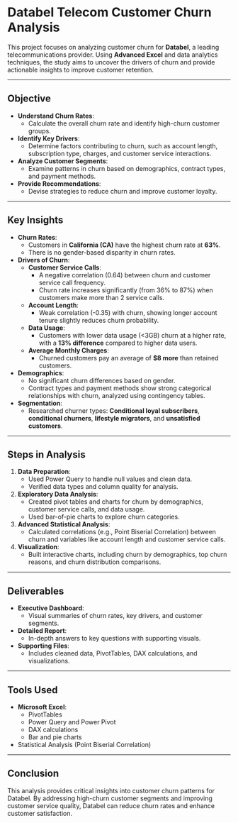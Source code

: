 # Databel Telecom Customer Churn Analysis

This project focuses on analyzing customer churn for **Databel**, a leading telecommunications provider. Using **Advanced Excel** and data analytics techniques, the study aims to uncover the drivers of churn and provide actionable insights to improve customer retention.

---

## Objective
- **Understand Churn Rates**:
  - Calculate the overall churn rate and identify high-churn customer groups.
- **Identify Key Drivers**:
  - Determine factors contributing to churn, such as account length, subscription type, charges, and customer service interactions.
- **Analyze Customer Segments**:
  - Examine patterns in churn based on demographics, contract types, and payment methods.
- **Provide Recommendations**:
  - Devise strategies to reduce churn and improve customer loyalty.

---

## Key Insights
- **Churn Rates**:
  - Customers in **California (CA)** have the highest churn rate at **63%**.
  - There is no gender-based disparity in churn rates.
- **Drivers of Churn**:
  - **Customer Service Calls**:
    - A negative correlation (0.64) between churn and customer service call frequency.
    - Churn rate increases significantly (from 36% to 87%) when customers make more than 2 service calls.
  - **Account Length**:
    - Weak correlation (-0.35) with churn, showing longer account tenure slightly reduces churn probability.
  - **Data Usage**:
    - Customers with lower data usage (<3GB) churn at a higher rate, with a **13% difference** compared to higher data users.
  - **Average Monthly Charges**:
    - Churned customers pay an average of **$8 more** than retained customers.
- **Demographics**:
  - No significant churn differences based on gender.
  - Contract types and payment methods show strong categorical relationships with churn, analyzed using contingency tables.
- **Segmentation**:
  - Researched churner types: **Conditional loyal subscribers**, **conditional churners**, **lifestyle migrators**, and **unsatisfied customers**.

---

## Steps in Analysis
1. **Data Preparation**:
   - Used Power Query to handle null values and clean data.
   - Verified data types and column quality for analysis.
2. **Exploratory Data Analysis**:
   - Created pivot tables and charts for churn by demographics, customer service calls, and data usage.
   - Used bar-of-pie charts to explore churn categories.
3. **Advanced Statistical Analysis**:
   - Calculated correlations (e.g., Point Biserial Correlation) between churn and variables like account length and customer service calls.
4. **Visualization**:
   - Built interactive charts, including churn by demographics, top churn reasons, and churn distribution comparisons.

---

## Deliverables
- **Executive Dashboard**:
  - Visual summaries of churn rates, key drivers, and customer segments.
- **Detailed Report**:
  - In-depth answers to key questions with supporting visuals.
- **Supporting Files**:
  - Includes cleaned data, PivotTables, DAX calculations, and visualizations.

---

## Tools Used
- **Microsoft Excel**:
  - PivotTables
  - Power Query and Power Pivot
  - DAX calculations
  - Bar and pie charts
- Statistical Analysis (Point Biserial Correlation)

---

## Conclusion
This analysis provides critical insights into customer churn patterns for Databel. By addressing high-churn customer segments and improving customer service quality, Databel can reduce churn rates and enhance customer satisfaction.
